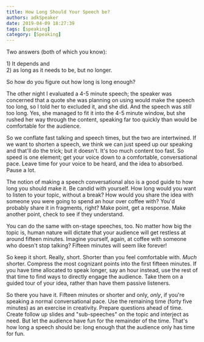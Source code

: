 ```yaml
---
title: How Long Should Your Speech be? 
authors: adkSpeaker
date: 2019-04-09 18:27:39
tags: [speaking]
category: [Speaking]
---
```


<p>Two answers (both of which you know):</p>
<p>1) It depends and<br/> 2) as long as it needs to be, but no longer.</p>
<p>So how do you figure out how long is long enough?</p>

<!-- truncate -->


<p>The other night I evaluated a 4-5 minute speech; the speaker was concerned that a quote she was planning on using would make the speech too long, so I told her to excluded it, and she did. And the speech was <em>still</em> too long. Yes, she managed to fit it into the 4-5 minute window, but she rushed her way through the content, speaking far too quickly than would be comfortable for the audience.</p>
<p>So we conflate fast talking and speech times, but the two are intertwined. If we want to shorten a speech, we think we can just speed up our speaking and that'll do the trick; but it doesn't. It's too much content too fast. So speed is one element; get your voice down to a comfortable, conversational pace. Leave time for your voice to be heard, and the idea to absorbed. Pause a lot.</p>
<p>The notion of making a speech conversational also is a good guide to how long you should make it. Be candid with yourself. How long would you want to listen to your topic, without a break? How would you share the idea with someone you were going to spend an hour over coffee with? You'd probably share it in fragments, right? Make point, get a response. Make another point, check to see if they understand.</p>
<p>You can do the same with on-stage speeches, too. No matter how big the topic is, human nature will dictate that your audience will get restless at around fifteen minutes. Imagine yourself, again, at coffee with someone who doesn't stop talking? Fifteen minutes will seem like forever!</p>
<p>So keep it short. Really, short. Shorter than you feel comfortable with. <em>Much</em> shorter. Compress the most cognizant points into the first fifteen minutes. If you have time allocated to speak longer, say an hour instead, use the rest of that time to find ways to directly engage the audience. Take them on a guided tour of your idea, rather than have them passive listeners.</p>
<p>So there you have it. Fifteen minutes or shorter and only, <em>only</em>, if you're speaking a normal conversational pace. Use the remaining time (forty five minutes) as an exercise in creativity. Prepare questions ahead of time. Create follow up slides and "sub-speeches" on the topic and interject as need. But let the audience have fun for the remainder of the time. That's how long a speech should be: long enough that the audience only has time for fun.</p>